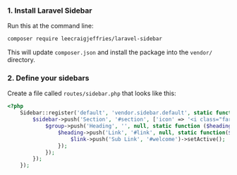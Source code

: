 ### 1. Install Laravel Sidebar

Run this at the command line:

```bash
composer require leecraigjeffries/laravel-sidebar
```

This will update `composer.json` and install the package into the `vendor/` directory.

### 2. Define your sidebars

Create a file called `routes/sidebar.php` that looks like this:

```php
<?php
    Sidebar::register('default', 'vendor.sidebar.default', static function ($sidebar) {
        $sidebar->push('Section', '#section', ['icon' => '<i class="far fa-flag"></i>'], static function ($group) {
            $group->push('Heading', '', null, static function ($heading) {
                $heading->push('Link', '#link', null, static function($link){
                    $link->push('Sub Link', '#welcome')->setActive();
                });
            });
        });
    });
```